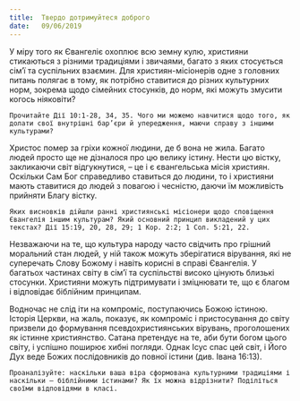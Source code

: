 ```yaml
---
title:  Твердо дотримуйтеся доброго
date:   09/06/2019
---
```


У міру того як Євангеліє охоплює всю земну кулю, християни стикаються з різними традиціями і звичаями, багато з яких стосується сім’ї та суспільних взаємин. Для християн-місіонерів одне з головних питань полягає в тому, як потрібно ставитися до різних культурних норм, зокрема щодо сімейних стосунків, до норм, які можуть змусити когось ніяковіти?

`Прочитайте Дії 10:1-28, 34, 35. Чого ми можемо навчитися щодо того, як долати свої внутрішні бар’єри й упередження, маючи справу з іншими культурами?`

Христос помер за гріхи кожної людини, де б вона не жила. Багато людей просто ще не дізналося про цю велику істину. Нести цю вістку, закликаючи світ відгукнутися, – це і є євангельська місія християн. Оскільки Сам Бог справедливо ставиться до людини, то і християни мають ставитися до людей з повагою і чесністю, даючи їм можливість прийняти Благу вістку.

`Яких висновків дійшли ранні християнські місіонери щодо сповіщення Євангелія іншим культурам? Який основний принцип викладений у цих текстах? Дії 15:19, 20, 28, 29; 1 Кор. 2:2; 1 Сол. 5:21, 22.`

Незважаючи на те, що культура народу часто свідчить про грішний моральний стан людей, у ній також можуть зберігатися вірування, які не суперечать Слову Божому і навіть корисні в справі Євангелія. У багатьох частинах світу в сім’ї та суспільстві високо цінують близькі стосунки. Християни можуть підтримувати і зміцнювати те, що є благом і відповідає біблійним принципам.

Водночас не слід іти на компроміс, поступаючись Божою істиною. Історія Церкви, на жаль, показує, як компроміс і пристосування до світу призвели до формування псевдохристиянських вірувань, проголошених як істинне християнство. Сатана претендує на те, аби бути богом цього світу, і успішно поширює хибні погляди. Однак Ісус спас цей світ, і Його Дух веде Божих послідовників до повної істини (див. Івана 16:13).

`Проаналізуйте: наскільки ваша віра сформована культурними традиціями і наскільки – біблійними істинами? Як їх можна відрізнити? Поділіться своїми відповідями в класі.`